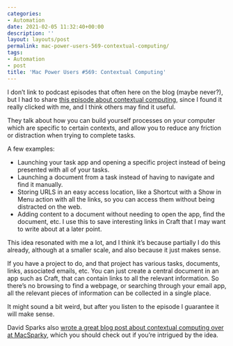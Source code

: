 ```yaml
---
categories:
- Automation
date: 2021-02-05 11:32:40+00:00
description: ''
layout: layouts/post
permalink: mac-power-users-569-contextual-computing/
tags:
- Automation
- post
title: 'Mac Power Users #569: Contextual Computing'
---
```


I don’t link to podcast episodes that often here on the blog (maybe never?), but I had to share [this episode about contextual computing](https://www.relay.fm/mpu/569), since I found it really clicked with me, and I think others may find it useful.

They talk about how you can build yourself processes on your computer which are specific to certain contexts, and allow you to reduce any friction or distraction when trying to complete tasks.

A few examples:

* Launching your task app and opening a specific project instead of being presented with all of your tasks.
* Launching a document from a task instead of having to navigate and find it manually.
* Storing URLS in an easy access location, like a Shortcut with a Show in Menu action with all the links, so you can access them without being distracted on the web.
* Adding content to a document without needing to open the app, find the document, etc. I use this to save interesting links in Craft that I may want to write about at a later point.

This idea resonated with me a lot, and I think it’s because partially I do this already, although at a smaller scale, and also because it just makes sense.

If you have a project to do, and that project has various tasks, documents, links, associated emails, etc. You can just create a central document in an app such as Craft, that can contain links to all the relevant information. So there’s no browsing to find a webpage, or searching through your email app, all the relevant pieces of information can be collected in a single place.

It might sound a bit weird, but after you listen to the episode I guarantee it will make sense.

David Sparks also [wrote a great blog post about contextual computing over at MacSparky](https://www.macsparky.com/blog/2020/12/linking-and-contextual-computing), which you should check out if you’re intrigued by the idea.